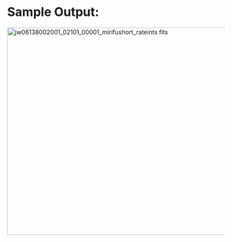 # Sample Output:

<img width="640" height="480" alt="jw06138002001_02101_00001_mirifushort_rateints fits" src="https://github.com/user-attachments/assets/e900b8a8-5299-455b-8661-e4678fdcf733" />
